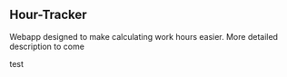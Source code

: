 ## Hour-Tracker
Webapp designed to make calculating work hours easier.
More detailed description to come  


test
